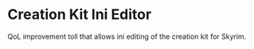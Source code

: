 # Creation Kit Ini Editor
 QoL improvement toll that allows ini editing of the creation kit for Skyrim.
